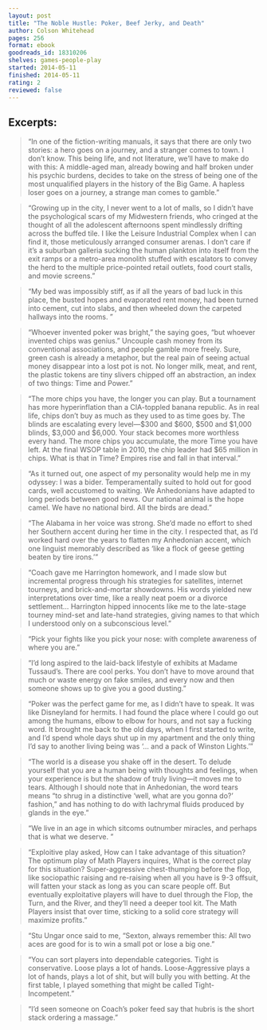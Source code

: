 ```yaml
---
layout: post
title: "The Noble Hustle: Poker, Beef Jerky, and Death"
author: Colson Whitehead
pages: 256
format: ebook
goodreads_id: 18310206
shelves: games-people-play
started: 2014-05-11
finished: 2014-05-11
rating: 2
reviewed: false
---
```

## Excerpts:

> “In one of the fiction-writing manuals, it says that there are only two
> stories: a hero goes on a journey, and a stranger comes to town. I don’t
> know. This being life, and not literature, we’ll have to make do with this:
> A middle-aged man, already bowing and half broken under his psychic burdens,
> decides to take on the stress of being one of the most unqualified players
> in the history of the Big Game. A hapless loser goes on a journey, a strange
> man comes to gamble.”

> “Growing up in the city, I never went to a lot of malls, so I didn’t have
> the psychological scars of my Midwestern friends, who cringed at the thought
> of all the adolescent afternoons spent mindlessly drifting across the
> buffed tile. I like the Leisure Industrial Complex when I can find it,
> those meticulously arranged consumer arenas. I don’t care if it’s a suburban
> galleria sucking the human plankton into itself from the exit ramps or a
> metro-area monolith stuffed with escalators to convey the herd to the
> multiple price-pointed retail outlets, food court stalls, and movie screens.”

> “My bed was impossibly stiff, as if all the years of bad luck in this
> place, the busted hopes and evaporated rent money, had been turned into
> cement, cut into slabs, and then wheeled down the carpeted hallways into
> the rooms. ”

> “Whoever invented poker was bright,” the saying goes, “but whoever invented
> chips was genius.” Uncouple cash money from its conventional associations,
> and people gamble more freely. Sure, green cash is already a metaphor, but
> the real pain of seeing actual money disappear into a lost pot is not. No
> longer milk, meat, and rent, the plastic tokens are tiny slivers chipped
> off an abstraction, an index of two things: Time and Power.”

> “The more chips you have, the longer you can play. But a tournament has
> more hyperinflation than a CIA-toppled banana republic. As in real life,
> chips don’t buy as much as they used to as time goes by. The blinds are
> escalating every level—$300 and $600, $500 and $1,000 blinds, $3,000 and
> $6,000. Your stack becomes more worthless every hand. The more chips you
> accumulate, the more Time you have left. At the final WSOP table in 2010,
> the chip leader had $65 million in chips. What is that in Time? Empires
> rise and fall in that interval.”

> “As it turned out, one aspect of my personality would help me in my odyssey:
> I was a bider. Temperamentally suited to hold out for good cards, well
> accustomed to waiting. We Anhedonians have adapted to long periods between
> good news. Our national animal is the hope camel. We have no national bird.
> All the birds are dead.”

> “The Alabama in her voice was strong. She’d made no effort to shed her
> Southern accent during her time in the city. I respected that, as I’d
> worked hard over the years to flatten my Anhedonian accent, which one
> linguist memorably described as ‘like a flock of geese getting beaten by
> tire irons.’”

> “Coach gave me Harrington homework, and I made slow but incremental progress
> through his strategies for satellites, internet tourneys, and brick-and-mortar
> showdowns. His words yielded new interpretations over time, like a really
> neat poem or a divorce settlement… Harrington hipped innocents like me to the 
> late-stage tourney mind-set and late-hand strategies, giving names to that 
> which I understood only on a subconscious level.”

> “Pick your fights like you pick your nose: with complete awareness of where
> you are.”

> “I’d long aspired to the laid-back lifestyle of exhibits at Madame Tussaud’s.
> There are cool perks. You don’t have to move around that much or waste
> energy on fake smiles, and every now and then someone shows up to give you
> a good dusting.”

> “Poker was the perfect game for me, as I didn’t have to speak. It was like
> Disneyland for hermits. I had found the place where I could go out among
> the humans, elbow to elbow for hours, and not say a fucking word. It brought
> me back to the old days, when I first started to write, and I’d spend whole
> days shut up in my apartment and the only thing I’d say to another living
> being was ‘… and a pack of Winston Lights.’”

> “The world is a disease you shake off in the desert. To delude yourself
> that you are a human being with thoughts and feelings, when your experience
> is but the shadow of truly living—it moves me to tears. Although I should
> note that in Anhedonian, the word tears means “to shrug in a distinctive
> ‘well, what are you gonna do?’ fashion,” and has nothing to do with lachrymal
> fluids produced by glands in the eye.”

> “We live in an age in which sitcoms outnumber miracles, and perhaps that
> is what we deserve. ”

> “Exploitive play asked, How can I take advantage of this situation? The
> optimum play of Math Players inquires, What is the correct play for this
> situation? Super-aggressive chest-thumping before the flop, like sociopathic
> raising and re-raising when all you have is 9-3 offsuit, will fatten your
> stack as long as you can scare people off. But eventually exploitative
> players will have to duel through the Flop, the Turn, and the River, and
> they’ll need a deeper tool kit. The Math Players insist that over time,
> sticking to a solid core strategy will maximize profits.”

> “Stu Ungar once said to me, “Sexton, always remember this: All two aces
> are good for is to win a small pot or lose a big one.”

> “You can sort players into dependable categories. Tight is conservative.
> Loose plays a lot of hands. Loose-Aggressive plays a lot of hands, plays
> a lot of shit, but will bully you with betting. At the first table, I
> played something that might be called Tight-Incompetent.”

> “I’d seen someone on Coach’s poker feed say that hubris is the short stack
> ordering a massage.”





